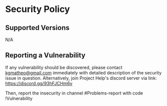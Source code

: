 # Security Policy

## Supported Versions

N/A

## Reporting a Vulnerability

If any vulnerability should be discovered, please contact kgmatheo@gmail.com immediately with detailed description of the security issue in question. 
Alternatively, join Project Help's discord server via link: https://discord.gg/93hFJCHm6v

Then, report the insecurity in channel #Problems-report with code !Vulnerability

